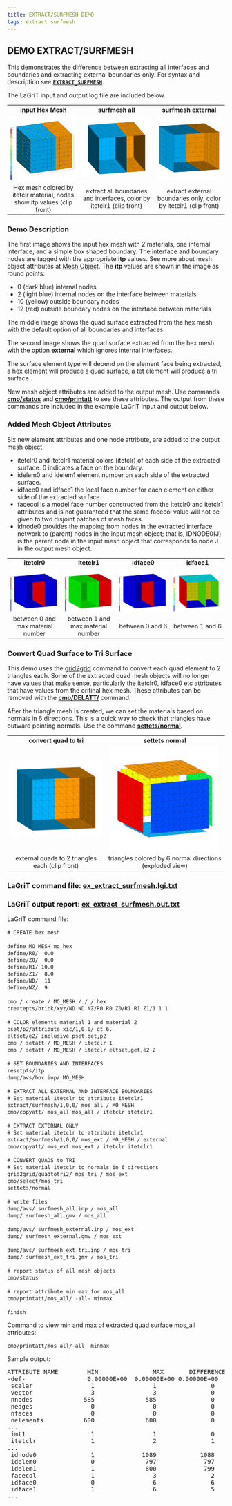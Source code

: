 ```yaml
---
title: EXTRACT/SURFMESH DEMO
tags: extract surfmesh 
---
```




## DEMO EXTRACT/SURFMESH 

This demonstrates the difference between extracting all interfaces and boundaries and extracting external boundaries only. 
For syntax and description see [**`EXTRACT_SURFMESH`**](../commands/dump/EXTRACT_SURFMESH.md).

The LaGriT input and output log file are included below.


|  |  |   | 
| :---: | :---: | :---:  | 
|  **Input Hex Mesh** |  **surfmesh all** |  **surfmesh external**  | 
| <a href="output/box_hex_itp_clip.png"> <img width="300" src="output/box_hex_itp_clip.png"></a> | <a href="output/box_surfmesh_all.png"> <img width="300" src="output/box_surfmesh_all.png"></a> | <a href="output/box_quad_external.png"><img width="300" src="output/box_quad_external.png"></a> |  
| Hex mesh colored by itetclr material, nodes show itp values (clip front)|  extract all boundaries and interfaces, color by itetclr1 (clip front) |  extract external boundaries only, color by itetclr1 (clip front) |  


### Demo Description

The first image shows the input hex mesh with 2 materials,  one internal interface, and a simple box shaped boundary.
The interface and boundary nodes are tagged with the appropriate **itp** values. See more about mesh object attributes at [Mesh Object](../meshobject.md).
The **itp** values are shown in the image as round points:
- 0 (dark blue) internal nodes
- 2 (light blue) internal nodes on the interface between materials
- 10 (yellow) outside boundary nodes
- 12 (red) outside boundary nodes on the interface between materials

The middle image shows the quad surface extracted from the hex mesh with the default option of all boundaries and interfaces.

The second image shows the quad surface extracted from the hex mesh with the option **external** which ignores internal interfaces.

The surface element type will depend on the element face being extracted, a hex element will produce a quad surface, a tet element will produce a tri surface.

New mesh object attributes are added to the output mesh. Use commands [**cmo/status**](../commands/cmo/cmo_status.md) and [**cmo/printatt**](../commands/cmo/cmo_printatt.md) to see these attributes.
The output from these commands are included in the example LaGriT input and output below.

### Added Mesh Object Attributes

Six new element attributes and one node attribute, are added to the output mesh object.
- itetclr0 and itetclr1 material colors (itetclr) of each side of the extracted surface. 0 indicates a face on the boundary.
- idelem0 and idelem1 element number on each side of the extracted surface.
- idface0 and idface1 the local face number for each element on either side of the extracted surface.
- facecol is a model face number constructed from the itetclr0 and itetclr1 attributes and is not guaranteed that the same facecol value will not be given to two disjoint patches of mesh faces.
- idnode0 provides the mapping from nodes in the extracted interface network to (parent) nodes in the input mesh object; that is, IDNODE0(J) is the parent node in the input mesh object that corresponds to node J in the output mesh object.


|  |  |   |  |
| :---: | :---: | :---:  | :---:  | 
|  **itetclr0** |  **itetclr1** |  **idface0**  | **idface1**  | 
| <a href="output/box_surf_itetclr0.png"> <img width="250" src="output/box_surf_itetclr0.png"></a> | <a href="output/box_surf_itetclr1.png"> <img width="250" src="output/box_surf_itetclr1.png"></a> | <a href="output/box_surf_idface0.png"><img width="250" src="output/box_surf_idface0.png"></a> |  <a href="output/box_surf_idface1.png"><img width="250" src="output/box_surf_idface1.png"></a> |
|between 0 and max material number  | between 1 and max material number  | between 0 and 6   | between 1 and 6  |

### Convert Quad Surface to Tri Surface

This demo uses the [grid2grid](../commands/GRID2GRID.md) command to convert each quad element to 2 triangles each. 
Some of the extracted quad mesh objects will no longer have values that make sense, particularly the itetclr0, idface0 etc attributes that have values from the oritinal hex mesh. These attributes can be removed with the [**cmo/DELATT/**](../commands/cmo/cmo_delatt.md) command.

After the triangle mesh is created, we can set the materials based on normals in 6 directions. This is a quick way to check that triangles have outward pointing normals. Use the command [**settets/normal**](../commands/SETTETS.md).


|  |  |   
| :---: | :---: |  
|  **convert quad to tri** |  **settets normal** |
| <a href="output/box_surfmesh_tri_external.png"> <img width="250" src="output/box_surfmesh_tri_external.png"></a> | <a href="output/box_tri_ext_normals_ex.png"> <img width="250" src="output/box_tri_ext_normals_ex.png"></a> | 
| external quads to 2 triangles each (clip front)  | triangles colored by 6 normal directions (exploded view)   |   


### LaGriT command file: [ex_extract_surfmesh.lgi.txt](input/ex_extract_surfmesh.lgi.txt)
### LaGriT output report: [ex_extract_surfmesh.out.txt](output/ex_extract_surfmesh.out.txt)

LaGriT command file:
```
# CREATE hex mesh

define MO_MESH mo_hex
define/R0/  0.0
define/Z0/  0.0
define/R1/ 10.0
define/Z1/  8.0
define/ND/  11
define/NZ/  9

cmo / create / MO_MESH / / / hex
createpts/brick/xyz/ND ND NZ/R0 R0 Z0/R1 R1 Z1/1 1 1

# COLOR elements material 1 and material 2 
pset/p2/attribute xic/1,0,0/ gt 6.
eltset/e2/ inclusive pset,get,p2
cmo / setatt / MO_MESH / itetclr 1 
cmo / setatt / MO_MESH / itetclr eltset,get,e2 2 

# SET BOUNDARIES AND INTERFACES
resetpts/itp
dump/avs/box.inp/ MO_MESH

# EXTRACT ALL EXTERNAL AND INTERFACE BOUNDARIES
# Set material itetclr to attribute itetclr1
extract/surfmesh/1,0,0/ mos_all / MO_MESH
cmo/copyatt/ mos_all mos_all / itetclr itetclr1

# EXTRACT EXTERNAL ONLY 
# Set material itetclr to attribute itetclr1
extract/surfmesh/1,0,0/ mos_ext / MO_MESH / external
cmo/copyatt/ mos_ext mos_ext / itetclr itetclr1

# CONVERT QUADS to TRI
# Set material itetclr to normals in 6 directions
grid2grid/quadtotri2/ mos_tri / mos_ext
cmo/select/mos_tri
settets/normal

# write files
dump/avs/ surfmesh_all.inp / mos_all
dump/ surfmesh_all.gmv / mos_all

dump/avs/ surfmesh_external.inp / mos_ext
dump/ surfmesh_external.gmv / mos_ext

dump/avs/ surfmesh_ext_tri.inp / mos_tri
dump/ surfmesh_ext_tri.gmv / mos_tri

# report status of all mesh objects
cmo/status

# report attribute min max for mos_all
cmo/printatt/mos_all/ -all- minmax

finish
```

Command to view min and max of extracted quad surface mos_all attributes:
```
cmo/printatt/mos_all/-all- minmax 
``` 

Sample output:
<pre class="lg-output">
ATTRIBUTE NAME        MIN               MAX       DIFFERENCE    LENGTH  
-def-                 0.00000E+00  0.00000E+00 0.00000E+00      585  
 scalar                1                1               0         1  
 vector                3                3               0         1  
 nnodes              585              585               0         1  
 nedges                0                0               0         1  
 nfaces                0                0               0         1  
 nelements           600              600               0         1  
...
 imt1                  1                1               0       585  
 itetclr               1                2               1       600  
...
 idnode0               1             1089            1088       585  
 idelem0               0              797             797       600  
 idelem1               1              800             799       600  
 facecol               1                3               2       600  
 idface0               0                6               6       600  
 idface1               1                6               5       600  
...
</pre>


